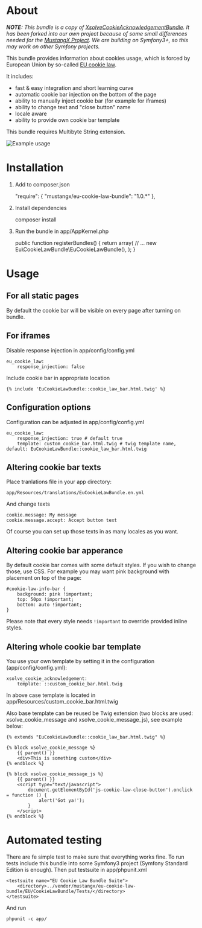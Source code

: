 # About

_**NOTE:** This bundle is a copy of [XsolveCookieAcknowledgementBundle](https://github.com/xsolve-pl/xsolve-cookie-acknowledgement-bundle). It has been forked into our own project because of some small differences needed for the [MustangX Project](https://gitlab.com/MustangX/MustangX). We are building on Symfony3+, so this may work on other Symfony projects._

This bundle provides information about  cookies usage, which is forced by European Union by so-called [EU cookie law](http://www.ico.org.uk/for_organisations/privacy_and_electronic_communications/the_guide/cookies).

It includes:

* fast & easy integration and short learning curve
* automatic cookie bar injection on the bottom of the page
* ability to manually inject cookie bar (for example for iframes)
* ability to change text and "close button" name
* locale aware
* ability to provide own cookie bar template

This bundle requires Multibyte String extension.

![Example usage](https://raw.github.com/xsolve-pl/xsolve-cookie-acknowledgement-bundle/master/Resources/doc/xsolve-cookie-acknowledgement-bundle-example.png)

# Installation

1) Add to composer.json

    "require": {
        "mustangx/eu-cookie-law-bundle": "1.0.*"
    },

2) Install dependencies

    composer install

3) Run the bundle in app/AppKernel.php

    public function registerBundles()
    {
        return array(
            // ...
            new Eu\CookieLawBundle\EuCookieLawBundle(),
        );
    }

# Usage

## For all static pages

By default the cookie bar will be visible on every page after turning on bundle.

## For iframes

Disable response injection in app/config/config.yml

    eu_cookie_law:
        response_injection: false

Include cookie bar in appropriate location

    {% include 'EuCookieLawBundle::cookie_law_bar.html.twig' %}

## Configuration options

Configuration can be adjusted in app/config/config.yml

    eu_cookie_law:
        response_injection: true # default true
        template: custom_cookie_bar.html.twig # twig template name, default: EuCookieLawBundle::cookie_law_bar.html.twig

## Altering cookie bar texts

Place tranlations file in your app directory:

    app/Resources/translations/EuCookieLawBundle.en.yml

And change texts

    cookie.message: My message
    cookie.message.accept: Accept button text

Of course you can set up those texts in as many locales as you want.

## Altering cookie bar apperance

By default cookie bar comes with some default styles. If you wish to change those, use CSS. For example you may want pink background with placement on top of the page:

    #cookie-law-info-bar {
        background: pink !important;
        top: 50px !important;
        bottom: auto !important;
    }

Please note that every style needs ```!important``` to override provided inline styles.

## Altering whole cookie bar template

You use your own template by setting it in the configuration (app/config/config.yml):

    xsolve_cookie_acknowledgement:
        template: ::custom_cookie_bar.html.twig

In above case template is located in app/Resources/custom_cookie_bar.html.twig

Also base template can be reused be Twig extension (two blocks are used: xsolve_cookie_message and xsolve_cookie_message_js), see example below:

    {% extends "EuCookieLawBundle::cookie_law_bar.html.twig" %}

    {% block xsolve_cookie_message %}
        {{ parent() }}
        <div>This is something custom</div>
    {% endblock %}

    {% block xsolve_cookie_message_js %}
        {{ parent() }}
        <script type="text/javascript">
            document.getElementById('js-cookie-law-close-button').onclick = function () {
                alert('Got ya!');
            }
        </script>
    {% endblock %}

# Automated testing

There are fe simple test to make sure that everything works fine. To run tests include this bundle
into some Symfony3 project (Symfony Standard Edition is enough). Then put testsuite in app/phpunit.xml

    <testsuite name="EU Cookie Law Bundle Suite">
        <directory>../vendor/mustangx/eu-cookie-law-bundle/EU/CookieLawBundle/Tests/</directory>
    </testsuite>

And run

    phpunit -c app/
